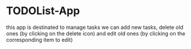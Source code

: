 # TODOList-App
this app is destinated to manage tasks
we can add new tasks, delete old ones (by clicking on the delete icon) and edit old ones (by clicking on the corresponding item to edit)
